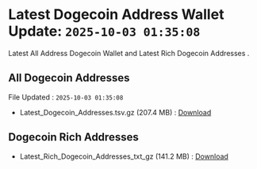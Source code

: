 # Latest Dogecoin Address Wallet Update: `2025-10-03 01:35:08`

Latest All Address Dogecoin Wallet and Latest Rich Dogecoin Addresses .

## All Dogecoin Addresses

File Updated : `2025-10-03 01:35:08`

- Latest_Dogecoin_Addresses.tsv.gz (207.4 MB) : [Download](https://github.com/Pymmdrza/Rich-Address-Wallet/releases/tag/Dogecoin)

## Dogecoin Rich Addresses

- Latest_Rich_Dogecoin_Addresses_txt_gz (141.2 MB) : [Download](https://github.com/Pymmdrza/Rich-Address-Wallet/releases/tag/Dogecoin)
